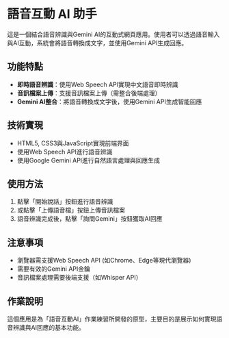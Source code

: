 # 語音互動 AI 助手

這是一個結合語音辨識與Gemini AI的互動式網頁應用。使用者可以透過語音輸入與AI互動，系統會將語音轉換成文字，並使用Gemini API生成回應。

## 功能特點

- **即時語音辨識**：使用Web Speech API實現中文語音即時辨識
- **音訊檔案上傳**：支援音訊檔案上傳（需整合後端處理）
- **Gemini AI整合**：將語音轉換成文字後，使用Gemini API生成智能回應

## 技術實現

- HTML5, CSS3與JavaScript實現前端界面
- 使用Web Speech API進行語音辨識
- 使用Google Gemini API進行自然語言處理與回應生成

## 使用方法

1. 點擊「開始說話」按鈕進行語音辨識
2. 或點擊「上傳語音檔」按鈕上傳音訊檔案
3. 語音辨識完成後，點擊「詢問Gemini」按鈕獲取AI回應

## 注意事項

- 瀏覽器需支援Web Speech API (如Chrome、Edge等現代瀏覽器)
- 需要有效的Gemini API金鑰
- 音訊檔案處理需要後端支援（如Whisper API）

## 作業說明

這個應用是為「語音互動AI」作業練習所開發的原型，主要目的是展示如何實現語音辨識與AI回應的基本功能。